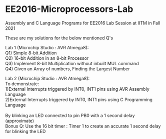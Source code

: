 # EE2016-Microprocessors-Lab
Assembly and C Language Programs for EE2016 Lab Session at IITM in Fall 2021

These are my solutions for the below mentioned Q's

Lab 1 (Microchip Studio : AVR Atmega8):<br>
Q1) Simple 8-bit Addition <br>
Q2) 16-bit Addition in an 8-bit Processor<br>
Q3) Implement 8-bit Multiplication without inbuilt MUL command<br>
Q4) Given an Array of numbers, Finding the Largest Number<br>

Lab 2 (Microchip Studio : AVR Atmega8):<br>
To demonstrate:<br>
1)External Interrupts triggered by INT0, INT1 pins using AVR Assembly Language<br>
2)External Interrupts triggered by INT0, INT1 pins using C Programming Language<br><br>By blinking an LED connected to pin PB0 with a 1 second delay (approximate)<br>
Bonus Q: Use the 16 bit timer : Timer 1 to create an accurate 1 second delay for blinking the LED
